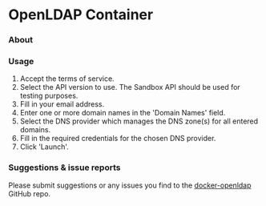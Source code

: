 # OpenLDAP Container

### About


### Usage

 1. Accept the terms of service.
 2. Select the API version to use. The Sandbox API should be used for testing purposes.
 3. Fill in your email address.
 4. Enter one or more domain names in the 'Domain Names' field.
 5. Select the DNS provider which manages the DNS zone(s) for all entered domains.
 5. Fill in the required credentials for the chosen DNS provider.
 6. Click 'Launch'.



### Suggestions & issue reports

Please submit suggestions or any issues you find to the [docker-openldap](https://github.com/asosgaming/docker-openldap) GitHub repo.
